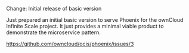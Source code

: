 Change: Initial release of basic version

Just prepared an initial basic version to serve Phoenix for the ownCloud
Infinite Scale project. It just provides a minimal viable product to
demonstrate the microservice pattern.

https://github.com/owncloud/ocis/phoenix/issues/3
